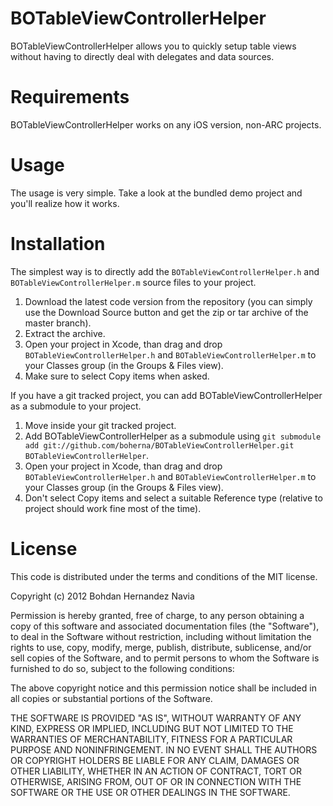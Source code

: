 BOTableViewControllerHelper
===========================

BOTableViewControllerHelper allows you to quickly setup table views without having to directly deal with delegates and data sources.

Requirements
============

BOTableViewControllerHelper works on any iOS version, non-ARC projects.

Usage
=====

The usage is very simple. Take a look at the bundled demo project and you'll realize how it works.

Installation
============

The simplest way is to directly add the `BOTableViewControllerHelper.h` and `BOTableViewControllerHelper.m` source files to your project.

1. Download the latest code version from the repository (you can simply use the Download Source button and get the zip or tar archive of the master branch).
2. Extract the archive.
3. Open your project in Xcode, than drag and drop `BOTableViewControllerHelper.h` and `BOTableViewControllerHelper.m` to your Classes group (in the Groups & Files view). 
4. Make sure to select Copy items when asked. 

If you have a git tracked project, you can add BOTableViewControllerHelper as a submodule to your project. 

1. Move inside your git tracked project.
2. Add BOTableViewControllerHelper as a submodule using `git submodule add git://github.com/boherna/BOTableViewControllerHelper.git BOTableViewControllerHelper`.
3. Open your project in Xcode, than drag and drop `BOTableViewControllerHelper.h` and `BOTableViewControllerHelper.m` to your Classes group (in the Groups & Files view). 
4. Don't select Copy items and select a suitable Reference type (relative to project should work fine most of the time).

License
=======

This code is distributed under the terms and conditions of the MIT license. 

Copyright (c) 2012 Bohdan Hernandez Navia

Permission is hereby granted, free of charge, to any person obtaining a copy of this software and associated documentation files (the "Software"), to deal in the Software without restriction, including without limitation the rights to use, copy, modify, merge, publish, distribute, sublicense, and/or sell copies of the Software, and to permit persons to whom the Software is furnished to do so, subject to the following conditions:

The above copyright notice and this permission notice shall be included in all copies or substantial portions of the Software.

THE SOFTWARE IS PROVIDED "AS IS", WITHOUT WARRANTY OF ANY KIND, EXPRESS OR IMPLIED, INCLUDING BUT NOT LIMITED TO THE WARRANTIES OF MERCHANTABILITY, FITNESS FOR A PARTICULAR PURPOSE AND NONINFRINGEMENT. IN NO EVENT SHALL THE AUTHORS OR COPYRIGHT HOLDERS BE LIABLE FOR ANY CLAIM, DAMAGES OR OTHER LIABILITY, WHETHER IN AN ACTION OF CONTRACT, TORT OR OTHERWISE, ARISING FROM, OUT OF OR IN CONNECTION WITH THE SOFTWARE OR THE USE OR OTHER DEALINGS IN THE SOFTWARE.